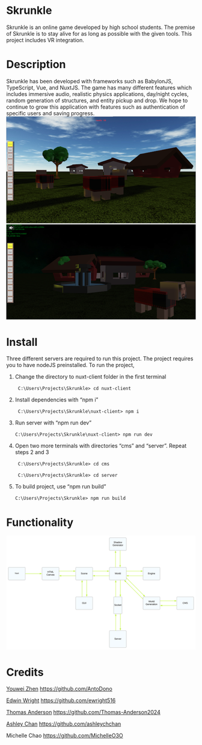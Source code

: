# Skrunkle

Skrunkle is an online game developed by high school students. The premise of Skrunkle is to stay alive for as long as possible with the given tools. This project includes VR integration.

# Description

Skrunkle has been developed with frameworks such as BabylonJS, TypeScript, Vue, and NuxtJS. The game has many different features which includes immersive audio, realistic physics applications, day/night cycles, random generation of structures, and entity pickup and drop. We hope to continue to grow this application with features such as authentication of specific users and saving progress.
![skrunkle img](img/1image.png)
![skrunkle night](img/night.png)

# Install

Three different servers are required to run this project. The project requires you to have nodeJS preinstalled. To run the project,

1. Change the directory to nuxt-client folder in the first terminal
   ```linux
    C:\Users\Projects\Skrunkle> cd nuxt-client
   ```
2. Install dependencies with “npm i”
   ```linux
    C:\Users\Projects\Skrunkle\nuxt-client> npm i
   ```
3. Run server with “npm run dev”
   ```linux
   C:\Users\Projects\Skrunkle\nuxt-client> npm run dev
   ```
4. Open two more terminals with directories “cms” and “server”. Repeat steps 2 and 3
   ```linux
    C:\Users\Projects\Skrunkle> cd cms
   ```
   ```linux
    C:\Users\Projects\Skrunkle> cd server
   ```
5. To build project, use “npm run build”
   ```linux
   C:\Users\Projects\Skrunkle> npm run build
   ```

# Functionality

![skrunkle innerWorkings](img/Skrunkle.svg)

# Credits

[Youwei Zhen](https://youweizhen.com)
https://github.com/AntoDono

[Edwin Wright](https://codewright.tech)
https://github.com/ewright516

[Thomas Anderson](https://Thomas-anderson-2024.netlify.app)
https://github.com/Thomas-Anderson2024

[Ashley Chan](https://ashleyspersonalresume.netlify.app)
https://github.com/ashleychchan

Michelle Chao
https://github.com/MichelleO3O
